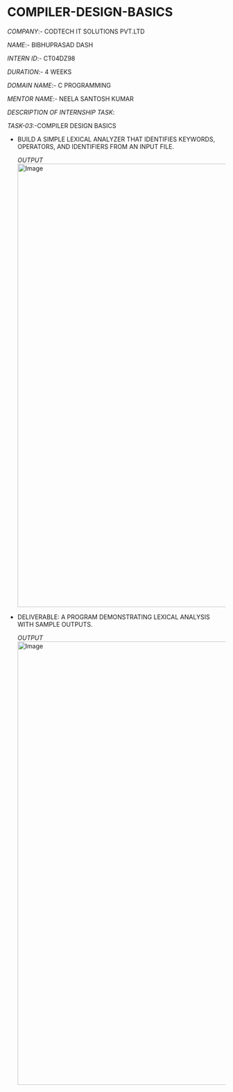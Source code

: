# COMPILER-DESIGN-BASICS
*COMPANY*:- CODTECH IT SOLUTIONS PVT.LTD

*NAME*:- BIBHUPRASAD DASH

*INTERN ID*:- CT04DZ98

*DURATION*:- 4 WEEKS 

*DOMAIN NAME*:- C PROGRAMMING

*MENTOR NAME*:- NEELA SANTOSH KUMAR

*DESCRIPTION OF INTERNSHIP TASK*:

*TASK-03*:-COMPILER DESIGN BASICS

* BUILD A SIMPLE LEXICAL ANALYZER THAT IDENTIFIES KEYWORDS, OPERATORS, AND IDENTIFIERS FROM AN INPUT FILE.

  *OUTPUT*
  <img width="1920" height="1020" alt="Image" src="https://github.com/user-attachments/assets/e7067a02-c05c-4c53-a78a-d797d977336a" />
  
* DELIVERABLE: A PROGRAM DEMONSTRATING LEXICAL ANALYSIS WITH SAMPLE OUTPUTS.
  
  *OUTPUT*
  <img width="1920" height="1020" alt="Image" src="https://github.com/user-attachments/assets/3468eaff-62bc-4375-b2f8-93bdbd4634a5" />
  

